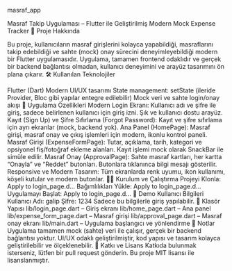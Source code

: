 masraf_app

Masraf Takip Uygulaması – Flutter ile Geliştirilmiş Modern Mock Expense Tracker
🚀 Proje Hakkında

Bu proje, kullanıcıların masraf girişlerini kolayca yapabildiği, masraflarını takip edebildiği ve sahte (mock) onay sürecini deneyimleyebildiği modern bir Flutter uygulamasıdır. Uygulama, tamamen frontend odaklıdır ve gerçek bir backend bağlantısı olmadan, kullanıcı deneyimini ve arayüz tasarımını ön plana çıkarır.
🛠️ Kullanılan Teknolojiler

Flutter (Dart)
Modern UI/UX tasarımı
State management: setState (ileride Provider, Bloc gibi yapılar entegre edilebilir)
Mock veri ve sahte login/onay akışı
📱 Uygulama Özellikleri
Modern Login Ekranı:
Kullanıcı adı ve şifre ile giriş, sadece belirlenen kullanıcı için giriş izni.
Şık ve kullanıcı dostu arayüz.
Kayıt (Sign Up) ve Şifre Sıfırlama (Forgot Password):
Kayıt ve şifre sıfırlama için ayrı ekranlar (mock, backend yok).
Ana Panel (HomePage):
Masraf girişi, masraf onay ve çıkış işlemleri için modern, ikonlu kontrol paneli.
Masraf Girişi (ExpenseFormPage):
Tutar, açıklama, tarih, kategori ve opsiyonel fiş/fotoğraf ekleme alanları.
Kayıt işlemi mock olarak SnackBar ile simüle edilir.
Masraf Onay (ApprovalPage):
Sahte masraf kartları, her kartta “Onayla” ve “Reddet” butonları.
Butonlara tıklanınca bilgi mesajı gösterilir.
Responsive ve Modern Tasarım:
Tüm ekranlarda renk uyumu, ikon kullanımı, köşeli kutular ve modern butonlar.
🧑‍💻 Kurulum ve Çalıştırma
Projeyi Klonla:
Apply to login_page.d...
Bağımlılıkları Yükle:
Apply to login_page.d...
Uygulamayı Başlat:
Apply to login_page.d...
🔑 Demo Kullanıcı Bilgileri
Kullanıcı Adı: galip
Şifre: 1234
Sadece bu bilgilerle giriş yapılabilir.
📂 Klasör Yapısı
lib/login_page.dart – Giriş ekranı
lib/home_page.dart – Ana panel
lib/expense_form_page.dart – Masraf girişi
lib/approval_page.dart – Masraf onay ekranı
lib/main.dart – Uygulama başlangıcı ve yönlendirme
📌 Notlar
Uygulama tamamen mock (sahte) veri ile çalışır, gerçek bir backend bağlantısı yoktur.
UI/UX odaklı geliştirilmiştir, kod yapısı ve tasarım kolayca geliştirilebilir ve ölçeklenebilir.
📝 Katkı ve Lisans
Katkıda bulunmak isterseniz, lütfen bir pull request gönderin.
Bu proje MIT lisansı ile lisanslanmıştır.
